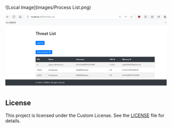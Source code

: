 
![Local Image](images/Process List.png)

![Local Image](images/Threat%20List.png)


## License

This project is licensed under the Custom License. See the [LICENSE](LICENSE) file for details.
